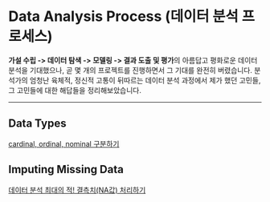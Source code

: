 # Data Analysis Process (데이터 분석 프로세스)
**가설 수립 -> 데이터 탐색 -> 모델링 -> 결과 도출 및 평가**의 아름답고 평화로운 데이터 분석을 기대했으나, 곧 몇 개의 프로젝트를 진행하면서 그 기대를 완전히 버렸습니다. 분석가의 엄청난 육체적, 정신적 고통이 뒤따르는 데이터 분석 과정에서 제가 했던 고민들, 그 고민들에 대한 해답들을 정리해보았습니다.
***
## Data Types
[cardinal, ordinal, nominal 구분하기](https://www.mathsisfun.com/numbers/cardinal-ordinal-nominal.html)
## Imputing Missing Data
[데이터 분석 최대의 적! 결측치(NA값) 처리하기](https://m.blog.naver.com/tjdudwo93/220976082118)
